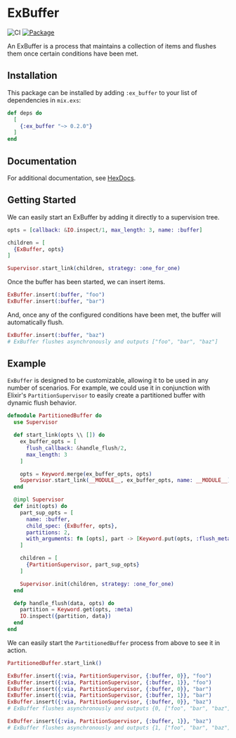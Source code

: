 # ExBuffer

![CI](https://github.com/gdwoolbert3/ex_buffer/actions/workflows/ci.yml/badge.svg)
[![Package](https://img.shields.io/hexpm/v/ex_buffer.svg)](https://hex.pm/packages/ex_buffer)

An ExBuffer is a process that maintains a collection of items and flushes them once certain conditions have been met.

## Installation

This package can be installed by adding `:ex_buffer` to your list of dependencies in `mix.exs`:

```elixir
def deps do
  [
    {:ex_buffer "~> 0.2.0"}
  ]
end
```

## Documentation

For additional documentation, see [HexDocs](https://hexdocs.pm/ex_buffer/readme.html).

## Getting Started

We can easily start an ExBuffer by adding it directly to a supervision tree.

```elixir
opts = [callback: &IO.inspect/1, max_length: 3, name: :buffer]

children = [
  {ExBuffer, opts}
]

Supervisor.start_link(children, strategy: :one_for_one)
```

Once the buffer has been started, we can insert items.

```elixir
ExBuffer.insert(:buffer, "foo")
ExBuffer.insert(:buffer, "bar")
```

And, once any of the configured conditions have been met, the buffer will automatically flush.

```elixir
ExBuffer.insert(:buffer, "baz")
# ExBuffer flushes asynchronously and outputs ["foo", "bar", "baz"]
```

## Example

`ExBuffer` is designed to be customizable, allowing it to be used in any number of scenarios. For example, we could
use it in conjunction with Elixir's `PartitionSupervisor` to easily create a partitioned buffer with dynamic flush
behavior.

```elixir
defmodule PartitionedBuffer do
  use Supervisor

  def start_link(opts \\ []) do
    ex_buffer_opts = [
      flush_callback: &handle_flush/2,
      max_length: 3
    ]

    opts = Keyword.merge(ex_buffer_opts, opts)
    Supervisor.start_link(__MODULE__, ex_buffer_opts, name: __MODULE__)
  end

  @impl Supervisor
  def init(opts) do
    part_sup_opts = [
      name: :buffer,
      child_spec: {ExBuffer, opts},
      partitions: 2,
      with_arguments: fn [opts], part -> [Keyword.put(opts, :flush_meta, part)] end
    ]

    children = [
      {PartitionSupervisor, part_sup_opts}
    ]

    Supervisor.init(children, strategy: :one_for_one)
  end

  defp handle_flush(data, opts) do
    partition = Keyword.get(opts, :meta)
    IO.inspect({partition, data})
  end
end
```

We can easily start the `PartitionedBuffer` process from above to see it in action.

```elixir
PartitionedBuffer.start_link()

ExBuffer.insert({:via, PartitionSupervisor, {:buffer, 0}}, "foo")
ExBuffer.insert({:via, PartitionSupervisor, {:buffer, 1}}, "foo")
ExBuffer.insert({:via, PartitionSupervisor, {:buffer, 0}}, "bar")
ExBuffer.insert({:via, PartitionSupervisor, {:buffer, 1}}, "bar")
ExBuffer.insert({:via, PartitionSupervisor, {:buffer, 0}}, "baz")
# ExBuffer flushes asynchronously and outputs {0, ["foo", "bar", "baz"]}

ExBuffer.insert({:via, PartitionSupervisor, {:buffer, 1}}, "baz")
# ExBuffer flushes asynchronously and outputs {1, ["foo", "bar", "baz"]}
```
